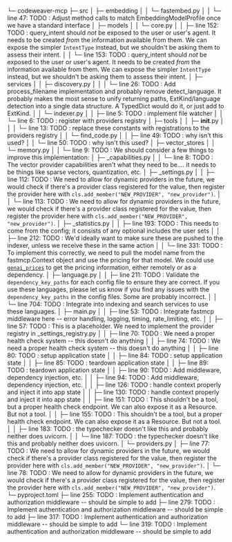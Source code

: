 └─ codeweaver-mcp
   ├─ src
   │  ├─ embedding
   │  │  └─ fastembed.py
   │  │     └─ line 47: TODO : Adjust method calls to match EmbeddingModelProfile once we have a standard interface
   │  ├─ models
   │  │  └─ core.py
   │  │     ├─ line 152: TODO : query_intent should *not* be exposed to the user or user's agent. It needs to be created *from* the information available from them. We can expose the simpler `IntentType` instead, but we shouldn't be asking them to assess their intent.
   │  │     └─ line 153: TODO : query_intent should *not* be exposed to the user or user's agent. It needs to be created *from* the information available from them. We can expose the simpler `IntentType` instead, but we shouldn't be asking them to assess their intent.
   │  ├─ services
   │  │  ├─ discovery.py
   │  │  │  └─ line 26: TODO : Add process_filename implementation and probably remove detect_language. It probably makes the most sense to unify returning paths, ExtKind/language detection into a single data structure. A TypedDict would do it, or just add to ExtKind.
   │  │  └─ indexer.py
   │  │     ├─ line 5: TODO : implement file watcher
   │  │     └─ line 6: TODO : register with providers registry
   │  ├─ tools
   │  │  ├─ __init__.py
   │  │  │  └─ line 13: TODO : replace these constants with registrations to the providers registry
   │  │  └─ find_code.py
   │  │     ├─ line 49: TODO : why isn't this used?
   │  │     └─ line 50: TODO : why isn't this used?
   │  ├─ vector_stores
   │  │  └─ memory.py
   │  │     └─ line 9: TODO : We should consider a few things to improve this implementation:
   │  ├─ _capabilities.py
   │  │  └─ line 8: TODO : The vector provider capabilities aren't what they need to be.... it needs to be things like sparse vectors, quantization, etc.
   │  ├─ _settings.py
   │  │  ├─ line 112: TODO : We need to allow for dynamic providers in the future, we would check if there's a provider class registered for the value, then register the provider here with `cls.add_member("NEW_PROVIDER", "new_provider")`.
   │  │  └─ line 113: TODO : We need to allow for dynamic providers in the future, we would check if there's a provider class registered for the value, then register the provider here with `cls.add_member("NEW_PROVIDER", "new_provider")`.
   │  ├─ _statistics.py
   │  │  ├─ line 193: TODO : This needs to come from the config; it consists of any optional includes the user sets
   │  │  ├─ line 212: TODO : We'd ideally want to make sure these are pushed to the indexer, unless we receive these in the same action
   │  │  └─ line 331: TODO : To implement this correctly, we need to pull the model name from the fastmcp.Context object and use the pricing for that model. We could use [`genai_prices`](https://github.com/pydantic/genai-prices) to get the pricing information, either remotely or as a dependency.
   │  ├─ language.py
   │  │  ├─ line 211: TODO : Validate the `dependency_key_paths` for each config file to ensure they are correct. If you use these languages, please let us know if you find any issues with the `dependency_key_paths` in the config files. Some are probably incorrect.
   │  │  └─ line 704: TODO : Integrate into indexing and search services to use these languages.
   │  ├─ main.py
   │  │  ├─ line 53: TODO : Integrate fastmcp middleware here -- error handling, logging, timing, rate_limiting, etc.
   │  │  ├─ line 57: TODO : This is a placeholder. We need to implement the provider registry in _settings_registry.py
   │  │  ├─ line 70: TODO : We need a proper health check system -- this doesn't do anything
   │  │  ├─ line 74: TODO : We need a proper health check system -- this doesn't do anything
   │  │  ├─ line 80: TODO : setup application state
   │  │  ├─ line 84: TODO : setup application state
   │  │  ├─ line 85: TODO : teardown application state
   │  │  ├─ line 89: TODO : teardown application state
   │  │  ├─ line 90: TODO : Add middleware, dependency injection, etc.
   │  │  ├─ line 94: TODO : Add middleware, dependency injection, etc.
   │  │  ├─ line 126: TODO : handle context properly and inject it into app state
   │  │  ├─ line 130: TODO : handle context properly and inject it into app state
   │  │  ├─ line 151: TODO : This shouldn't be a tool, but a proper health check endpoint. We can also expose it as a Resource. But not a tool.
   │  │  ├─ line 155: TODO : This shouldn't be a tool, but a proper health check endpoint. We can also expose it as a Resource. But not a tool.
   │  │  ├─ line 183: TODO : the typechecker doesn't like this and probably neither does uvicorn.
   │  │  └─ line 187: TODO : the typechecker doesn't like this and probably neither does uvicorn.
   │  └─ providers.py
   │     ├─ line 77: TODO : We need to allow for dynamic providers in the future, we would check if there's a provider class registered for the value, then register the provider here with `cls.add_member("NEW_PROVIDER", "new_provider")`.
   │     └─ line 78: TODO : We need to allow for dynamic providers in the future, we would check if there's a provider class registered for the value, then register the provider here with `cls.add_member("NEW_PROVIDER", "new_provider")`.
   └─ pyproject.toml
      ├─ line 255: TODO : Implement authentication and authorization middleware -- should be simple to add
      ├─ line 279: TODO : Implement authentication and authorization middleware -- should be simple to add
      ├─ line 317: TODO : Implement authentication and authorization middleware -- should be simple to add
      └─ line 319: TODO : Implement authentication and authorization middleware -- should be simple to add
